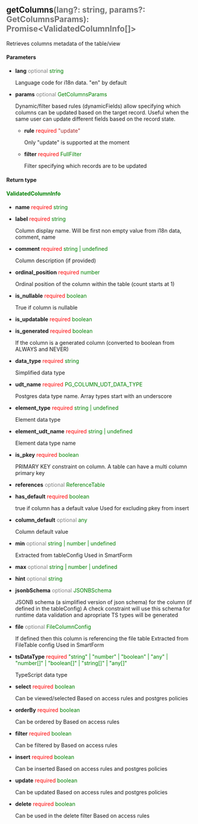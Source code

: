 ## getColumns<span style="opacity: 0.6;">(lang?: string, params?: GetColumnsParams): Promise&lt;ValidatedColumnInfo[]&gt;</span>
Retrieves columns metadata of the table/view
#### Parameters

  - **lang** <span style="color: grey">optional</span> <span style="color: green;">string</span>

    Language code for i18n data. "en" by default
  - **params** <span style="color: grey">optional</span> <span style="color: green;">GetColumnsParams</span>

    Dynamic/filter based rules (dynamicFields) allow specifying which columns can be updated based on the target record.
    Useful when the same user can update different fields based on the record state.
    - **rule** <span style="color: red">required</span> <span style="color: brown;">"update"</span>

      Only "update" is supported at the moment
    - **filter** <span style="color: red">required</span> <span style="color: green;">FullFilter</span>

      Filter specifying which records are to be updated
#### Return type
#### <span style="color: green;">ValidatedColumnInfo</span>
  - **name** <span style="color: red">required</span> <span style="color: green;">string</span>
  - **label** <span style="color: red">required</span> <span style="color: green;">string</span>

    Column display name. Will be first non empty value from i18n data, comment, name
  - **comment** <span style="color: red">required</span> <span style="color: green;">string | undefined</span>

    Column description (if provided)
  - **ordinal_position** <span style="color: red">required</span> <span style="color: green;">number</span>

    Ordinal position of the column within the table (count starts at 1)
  - **is_nullable** <span style="color: red">required</span> <span style="color: green;">boolean</span>

    True if column is nullable
  - **is_updatable** <span style="color: red">required</span> <span style="color: green;">boolean</span>
  - **is_generated** <span style="color: red">required</span> <span style="color: green;">boolean</span>

    If the column is a generated column (converted to boolean from ALWAYS and NEVER)
  - **data_type** <span style="color: red">required</span> <span style="color: green;">string</span>

    Simplified data type
  - **udt_name** <span style="color: red">required</span> <span style="color: green;">PG_COLUMN_UDT_DATA_TYPE</span>

    Postgres data type name.
    Array types start with an underscore
  - **element_type** <span style="color: red">required</span> <span style="color: green;">string | undefined</span>

    Element data type
  - **element_udt_name** <span style="color: red">required</span> <span style="color: green;">string | undefined</span>

    Element data type name
  - **is_pkey** <span style="color: red">required</span> <span style="color: green;">boolean</span>

    PRIMARY KEY constraint on column.
    A table can have a multi column primary key
  - **references** <span style="color: grey">optional</span> <span style="color: green;">ReferenceTable</span>
  - **has_default** <span style="color: red">required</span> <span style="color: green;">boolean</span>

    true if column has a default value
    Used for excluding pkey from insert
  - **column_default** <span style="color: grey">optional</span> <span style="color: green;">any</span>

    Column default value
  - **min** <span style="color: grey">optional</span> <span style="color: green;">string | number | undefined</span>

    Extracted from tableConfig
    Used in SmartForm
  - **max** <span style="color: grey">optional</span> <span style="color: green;">string | number | undefined</span>
  - **hint** <span style="color: grey">optional</span> <span style="color: green;">string</span>
  - **jsonbSchema** <span style="color: grey">optional</span> <span style="color: green;">JSONBSchema</span>

    JSONB schema (a simplified version of json schema) for the column (if defined in the tableConfig)
    A check constraint will use this schema for runtime data validation and apropriate TS types will be generated
  - **file** <span style="color: grey">optional</span> <span style="color: green;">FileColumnConfig</span>

    If defined then this column is referencing the file table
    Extracted from FileTable config
    Used in SmartForm
  - **tsDataType** <span style="color: red">required</span> <span style="color: green;">"string" | "number" | "boolean" | "any" | "number[]" | "boolean[]" | "string[]" | "any[]"</span>

    TypeScript data type
  - **select** <span style="color: red">required</span> <span style="color: green;">boolean</span>

    Can be viewed/selected
    Based on access rules and postgres policies
  - **orderBy** <span style="color: red">required</span> <span style="color: green;">boolean</span>

    Can be ordered by
    Based on access rules
  - **filter** <span style="color: red">required</span> <span style="color: green;">boolean</span>

    Can be filtered by
    Based on access rules
  - **insert** <span style="color: red">required</span> <span style="color: green;">boolean</span>

    Can be inserted
    Based on access rules and postgres policies
  - **update** <span style="color: red">required</span> <span style="color: green;">boolean</span>

    Can be updated
    Based on access rules and postgres policies
  - **delete** <span style="color: red">required</span> <span style="color: green;">boolean</span>

    Can be used in the delete filter
    Based on access rules